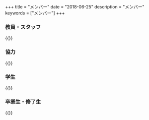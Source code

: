 +++
title = "メンバー"
date = "2018-06-25"
description = "メンバー"
keywords = ["メンバー"]
+++

### 教員・スタッフ

{{<csv src="/content/source/csv/members/staff.ja.csv">}}

### 協力

{{<csv src="/content/source/csv/members/collaborators.ja.csv">}}

### 学生

{{<csv src="/content/source/csv/members/students.ja.csv">}}

### 卒業生・修了生

{{<csv src="/content/source/csv/members/OB.ja.csv">}}
